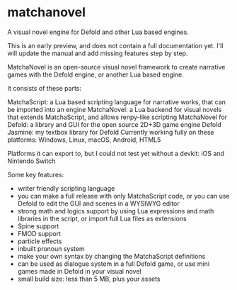 # matchanovel
A visual novel engine for Defold and other Lua based engines.

This is an early preview, and does not contain a full documentation yet. I'll will update the manual and add missing features step by step.

MatchaNovel is an open-source visual novel framework to create narrative games with the Defold engine, or another Lua based engine.

It consists of these parts:

MatchaScript: a Lua based scripting language for narrative works, that can be imported into an engine
MatchaNovel: a Lua backend for visual novels that extends MatchaScript, and allows renpy-like scripting
MatchaNovel for Defold: a library and GUI for the open source 2D+3D game engine Defold
Jasmine: my textbox library for Defold
Currently working fully on these platforms: Windows, Linux, macOS, Android, HTML5

Platforms it can export to, but I could not test yet without a devkit: iOS and Nintendo Switch

Some key features:

- writer friendly scripting language
- you can make a full release with only MatchaScript code, or you can use Defold to edit the GUI and scenes in a WYSIWYG editor
- strong math and logics support by using Lua expressions and math libraries in the script, or import full Lua files as extensions
- Spine support
- FMOD support
- particle effects
- inbuilt pronoun system
- make your own syntax by changing the MatchaScript definitions
- can be used as dialogue system in a full Defold game, or use mini games made in Defold in your visual novel
- small build size: less than 5 MB, plus your assets
